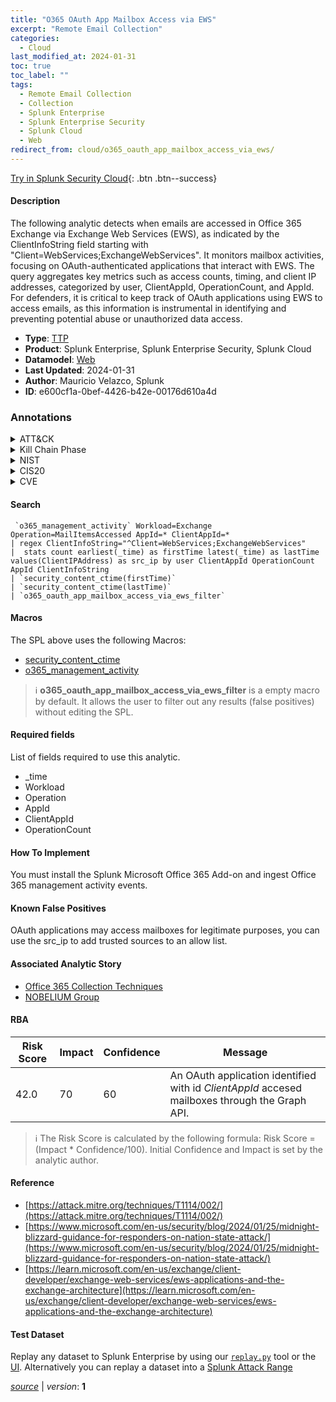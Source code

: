 ```yaml
---
title: "O365 OAuth App Mailbox Access via EWS"
excerpt: "Remote Email Collection"
categories:
  - Cloud
last_modified_at: 2024-01-31
toc: true
toc_label: ""
tags:
  - Remote Email Collection
  - Collection
  - Splunk Enterprise
  - Splunk Enterprise Security
  - Splunk Cloud
  - Web
redirect_from: cloud/o365_oauth_app_mailbox_access_via_ews/
---
```




[Try in Splunk Security Cloud](https://www.splunk.com/en_us/cyber-security.html){: .btn .btn--success}

#### Description

The following analytic detects when emails are accessed in Office 365 Exchange via Exchange Web Services (EWS), as indicated by the ClientInfoString field starting with &#34;Client=WebServices;ExchangeWebServices&#34;. It monitors mailbox activities, focusing on OAuth-authenticated applications that interact with EWS. The query aggregates key metrics such as access counts, timing, and client IP addresses, categorized by user, ClientAppId, OperationCount, and AppId. For defenders, it is critical to keep track of OAuth applications using EWS to access emails, as this information is instrumental in identifying and preventing potential abuse or unauthorized data access.

- **Type**: [TTP](https://github.com/splunk/security_content/wiki/Detection-Analytic-Types)
- **Product**: Splunk Enterprise, Splunk Enterprise Security, Splunk Cloud
- **Datamodel**: [Web](https://docs.splunk.com/Documentation/CIM/latest/User/Web)
- **Last Updated**: 2024-01-31
- **Author**: Mauricio Velazco, Splunk
- **ID**: e600cf1a-0bef-4426-b42e-00176d610a4d

### Annotations
<details>
  <summary>ATT&CK</summary>

<div markdown="1">

#### [ATT&CK](https://attack.mitre.org/)

| ID          | Technique   | Tactic         |
| ----------- | ----------- |--------------- |
| [T1114.002](https://attack.mitre.org/techniques/T1114/002/) | Remote Email Collection | Collection |

</div>
</details>


<details>
  <summary>Kill Chain Phase</summary>

<div markdown="1">

* Exploitation


</div>
</details>


<details>
  <summary>NIST</summary>

<div markdown="1">

* DE.CM



</div>
</details>

<details>
  <summary>CIS20</summary>

<div markdown="1">

* CIS 10



</div>
</details>

<details>
  <summary>CVE</summary>

<div markdown="1">


</div>
</details>


#### Search

```
 `o365_management_activity` Workload=Exchange Operation=MailItemsAccessed AppId=* ClientAppId=* 
| regex ClientInfoString="^Client=WebServices;ExchangeWebServices" 
|  stats count earliest(_time) as firstTime latest(_time) as lastTime values(ClientIPAddress) as src_ip by user ClientAppId OperationCount AppId ClientInfoString 
| `security_content_ctime(firstTime)` 
| `security_content_ctime(lastTime)` 
| `o365_oauth_app_mailbox_access_via_ews_filter`
```

#### Macros
The SPL above uses the following Macros:
* [security_content_ctime](https://github.com/splunk/security_content/blob/develop/macros/security_content_ctime.yml)
* [o365_management_activity](https://github.com/splunk/security_content/blob/develop/macros/o365_management_activity.yml)

> :information_source:
> **o365_oauth_app_mailbox_access_via_ews_filter** is a empty macro by default. It allows the user to filter out any results (false positives) without editing the SPL.



#### Required fields
List of fields required to use this analytic.
* _time
* Workload
* Operation
* AppId
* ClientAppId
* OperationCount



#### How To Implement
You must install the Splunk Microsoft Office 365 Add-on and ingest Office 365 management activity events.
#### Known False Positives
OAuth applications may access mailboxes for legitimate purposes, you can use the src_ip to add trusted sources to an allow list.

#### Associated Analytic Story
* [Office 365 Collection Techniques](/stories/office_365_collection_techniques)
* [NOBELIUM Group](/stories/nobelium_group)




#### RBA

| Risk Score  | Impact      | Confidence   | Message      |
| ----------- | ----------- |--------------|--------------|
| 42.0 | 70 | 60 | An OAuth application identified with id $ClientAppId$ accesed mailboxes through the Graph API. |


> :information_source:
> The Risk Score is calculated by the following formula: Risk Score = (Impact * Confidence/100). Initial Confidence and Impact is set by the analytic author.


#### Reference

* [https://attack.mitre.org/techniques/T1114/002/](https://attack.mitre.org/techniques/T1114/002/)
* [https://www.microsoft.com/en-us/security/blog/2024/01/25/midnight-blizzard-guidance-for-responders-on-nation-state-attack/](https://www.microsoft.com/en-us/security/blog/2024/01/25/midnight-blizzard-guidance-for-responders-on-nation-state-attack/)
* [https://learn.microsoft.com/en-us/exchange/client-developer/exchange-web-services/ews-applications-and-the-exchange-architecture](https://learn.microsoft.com/en-us/exchange/client-developer/exchange-web-services/ews-applications-and-the-exchange-architecture)



#### Test Dataset
Replay any dataset to Splunk Enterprise by using our [`replay.py`](https://github.com/splunk/attack_data#using-replaypy) tool or the [UI](https://github.com/splunk/attack_data#using-ui).
Alternatively you can replay a dataset into a [Splunk Attack Range](https://github.com/splunk/attack_range#replay-dumps-into-attack-range-splunk-server)




[*source*](https://github.com/splunk/security_content/tree/develop/detections/cloud/o365_oauth_app_mailbox_access_via_ews.yml) \| *version*: **1**